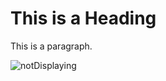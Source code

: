 <html>
<head>
<title>Page Title</title>
</head>
<body>

<h1>This is a Heading</h1>


<p>This is a paragraph.</p>
<img src="notHappy" alt="notDisplaying">
</body>
</html>

